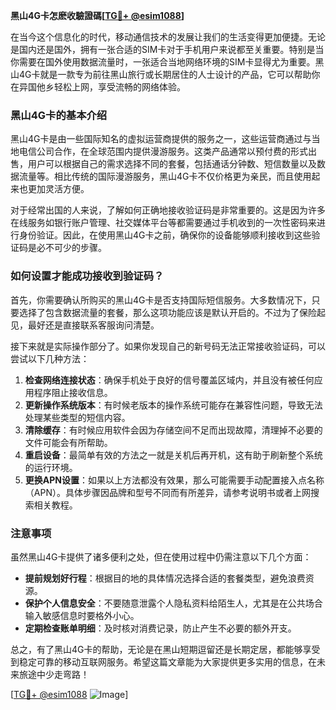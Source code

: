 **黑山4G卡怎麽收驗證碼[[TG💪+ @esim1088](https://t.me/s/esim1088)]**

在当今这个信息化的时代，移动通信技术的发展让我们的生活变得更加便捷。无论是国内还是国外，拥有一张合适的SIM卡对于手机用户来说都至关重要。特别是当你需要在国外使用数据流量时，一张适合当地网络环境的SIM卡显得尤为重要。黑山4G卡就是一款专为前往黑山旅行或长期居住的人士设计的产品，它可以帮助你在异国他乡轻松上网，享受流畅的网络体验。

### 黑山4G卡的基本介绍

黑山4G卡是由一些国际知名的虚拟运营商提供的服务之一，这些运营商通过与当地电信公司合作，在全球范围内提供漫游服务。这类产品通常以预付费的形式出售，用户可以根据自己的需求选择不同的套餐，包括通话分钟数、短信数量以及数据流量等。相比传统的国际漫游服务，黑山4G卡不仅价格更为亲民，而且使用起来也更加灵活方便。

对于经常出国的人来说，了解如何正确地接收验证码是非常重要的。这是因为许多在线服务如银行账户管理、社交媒体平台等都需要通过手机收到的一次性密码来进行身份验证。因此，在使用黑山4G卡之前，确保你的设备能够顺利接收到这些验证码是必不可少的步骤。

### 如何设置才能成功接收到验证码？

首先，你需要确认所购买的黑山4G卡是否支持国际短信服务。大多数情况下，只要选择了包含数据流量的套餐，那么这项功能应该是默认开启的。不过为了保险起见，最好还是直接联系客服询问清楚。

接下来就是实际操作部分了。如果你发现自己的新号码无法正常接收验证码，可以尝试以下几种方法：

1. **检查网络连接状态**：确保手机处于良好的信号覆盖区域内，并且没有被任何应用程序阻止接收信息。
2. **更新操作系统版本**：有时候老版本的操作系统可能存在兼容性问题，导致无法处理某些类型的短信内容。
3. **清除缓存**：有时候应用软件会因为存储空间不足而出现故障，清理掉不必要的文件可能会有所帮助。
4. **重启设备**：最简单有效的方法之一就是关机后再开机，这有助于刷新整个系统的运行环境。
5. **更换APN设置**：如果以上方法都没有效果，那么可能需要手动配置接入点名称（APN）。具体步骤因品牌和型号不同而有所差异，请参考说明书或者上网搜索相关教程。

### 注意事项

虽然黑山4G卡提供了诸多便利之处，但在使用过程中仍需注意以下几个方面：

- **提前规划好行程**：根据目的地的具体情况选择合适的套餐类型，避免浪费资源。
- **保护个人信息安全**：不要随意泄露个人隐私资料给陌生人，尤其是在公共场合输入敏感信息时要格外小心。
- **定期检查账单明细**：及时核对消费记录，防止产生不必要的额外开支。

总之，有了黑山4G卡的帮助，无论是在黑山短期逗留还是长期定居，都能够享受到稳定可靠的移动互联网服务。希望这篇文章能为大家提供更多实用的信息，在未来旅途中少走弯路！

[[TG💪+ @esim1088](https://t.me/s/esim1088) ![Image](https://i.postimg.cc/4NQfJmqS/Snipaste-2025-05-13-00-14-12.png)]